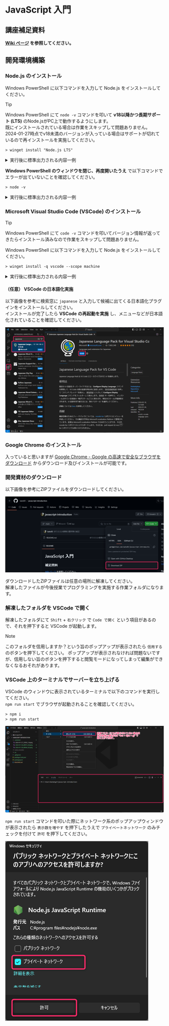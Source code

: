 # JavaScript 入門

## 講座補足資料

**[Wiki ページ](https://github.com/kato83/javascript-introduction/wiki) を参照してください。**

## 開発環境構築

### Node.js のインストール

Windows PowerShell に以下コマンドを入力して Node.js をインストールしてください。

> [!TIP]
> Windows PowerShell にて `node -v` コマンドを叩いて **v18以降かつ長期サポート (LTS)** のNode.jsがPC上で動作するようにします。  
> 既にインストールされている場合は作業をスキップして問題ありません。  
> 2024-01-27時点でv18未満のバージョンが入っている場合はサポートが切れているので再インストールを実施してください。

```
> winget install "Node.js LTS"
```

<details>
<summary>実行後に標準出力される内容一例</summary>

```
> winget install "Node.js LTS"
見つかりました Node.js LTS [OpenJS.NodeJS.LTS] バージョン 20.10.0
このアプリケーションは所有者からライセンス供与されます。
Microsoft はサードパーティのパッケージに対して責任を負わず、ライセンスも付与しません。
ダウンロード中 https://nodejs.org/dist/v20.10.0/node-v20.10.0-x64.msi
  ██████████████████████████████  25.3 MB / 25.3 MB
インストーラーハッシュが正常に検証されました
パッケージのインストールを開始しています...
インストールが完了しました
```

</details>

**Windows PowerShell のウィンドウを閉じ、再度開いたうえ** で以下コマンドでエラーが出ていないことを確認してください。

```
> node -v
```

<details>
<summary>実行後に標準出力される内容一例</summary>

```
> node -v
v20.10.0
```

</details>

### Microsoft Visual Studio Code (VSCode) のインストール

> [!TIP]
> Windows PowerShell にて `code -v` コマンドを叩いてバージョン情報が返ってきたらインストール済みなので作業をスキップして問題ありません。

Windows PowerShell に以下コマンドを入力して Node.js をインストールしてください。

```
> winget install -q vscode --scope machine
```

<details>
<summary>実行後に標準出力される内容一例</summary>

```
> winget install -q vscode
既存のパッケージが既にインストールされています。インストールされているパッケージ...をアップグレードしようとしています
利用可能なアップグレードが見つかりませんでした。
構成されたソースから入手できる新しいパッケージ バージョンはありません。
```

</details>

#### （任意） VSCode の日本語化実施

以下画像を参考に検索窓に `japanese` と入力して候補に出てくる日本語化プラグインをインストールしてください。  
インストールが完了したら **VSCode の再起動を実施** し、メニューなどが日本語化されていることを確認してください。

![VSCode 日本語プラグイン詳細画面にてインストール](.common/2024-01-28_00h43_02.png)

### Google Chrome のインストール

入っていると思いますが [Google Chrome - Google の高速で安全なブラウザをダウンロード](https://www.google.com/intl/ja_jp/chrome/) からダウンロード及びインストールが可能です。

### 開発資材のダウンロード

以下画像を参考にZIPファイルをダウンロードしてください。

![Gitリポジトリの Code を押下し Download ZIP をクリックして開発資材をダウンロード](.common/2024-01-27_23h52_14.png)

ダウンロードしたZIPファイルは任意の場所に解凍してください。  
解凍したファイルが今後授業でプログラミングを実施する作業フォルダになります。

### 解凍したフォルダを VSCode で開く

解凍したフォルダにて `Shift` + `右クリック` で `Code で開く` という項目があるので、それを押下すると VSCode が起動します。

> [!NOTE]
> このフォルダを信用しますか？という旨のポップアップが表示されたら `信用する` のボタンを押下してください。
> ポップアップが表示されなければ問題ないですが、信用しない旨のボタンを押下すると閲覧モードになってしまって編集ができなくなるおそれがあります。

### VSCode 上のターミナルでサーバーを立ち上げる

VSCode のウィンドウに表示されているターミナルで以下のコマンドを実行してください。  
`npm run start` でブラウザが起動されることを確認してください。

```
> npm i
> npm run start
```

![Ctrl + Shift + @ で VSCode 上でターミナルを起動可能](.common/2024-01-28_00h50_21.png)

`npm run start` コマンドを叩いた際にネットワーク系のポップアップウィンドウが表示されたら `表示数を増やす` を押下したうえで `プライベートネットワーク` のみチェックを付けて `許可` を押下してください。

![Node.js のネットワークアクセスをプライベート上のみ許可する](.common/2024-01-28_00h15_56.png)
